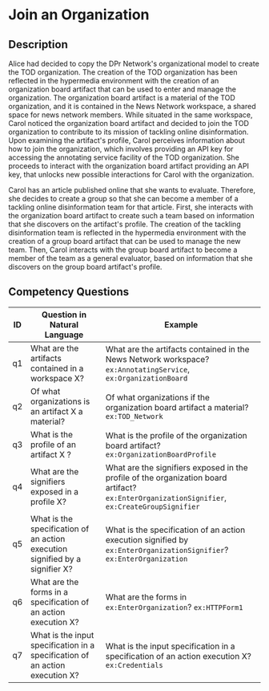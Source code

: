 # Join an Organization

## Description
Alice had decided to copy the DPr Network's organizational model to create the TOD organization. The creation of the TOD organization has been reflected in the hypermedia environment with the creation of an organization board artifact that can be used to enter and manage the organization. The organization board artifact is a material of the TOD organization, and it is contained in the News Network workspace, a shared space for news network members. While situated in the same workspace, Carol noticed the organization board artifact and decided to join the TOD organization to contribute to its mission of tackling online disinformation. Upon examining the artifact's profile, Carol perceives information about how to join the organization, which involves providing an API key for accessing the annotating service facility of the TOD organization. She proceeds to interact with the organization board artifact providing an API key, that unlocks new possible interactions for Carol with the organization.  

Carol has an article published online that she wants to evaluate. Therefore, she decides to create a group so that she can become a member of a tackling online disinformation team for that article. First, she interacts with the organization board artifact to create such a team based on information that she discovers on the artifact's profile. The creation of the tackling disinformation team is reflected in the hypermedia environment with the creation of a group board artifact that can be used to manage the new team. Then, Carol interacts with the group board artifact to become a member of the team as a general evaluator, based on information that she discovers on the group board artifact's profile.  

## Competency Questions

| ID | Question in Natural Language | Example |
|----|------------------------------|---------|
| q1 | What are the artifacts contained in a workspace X?  | What are the artifacts contained in the News Network workspace? `ex:AnnotatingService`, `ex:OrganizationBoard`|
| q2 | Of what organizations is an artifact X a material? | Of what organizations if the organization board artifact a material? `ex:TOD_Network`            |
| q3 | What is the profile of an artifact X ? | What is the profile of the organization board artifact? `ex:OrganizationBoardProfile`            |
| q4 | What are the signifiers exposed in a profile X? | What are the signifiers exposed in the profile of the organization board artifact? `ex:EnterOrganizationSignifier`, `ex:CreateGroupSignifier` |
| q5 | What is the specification of an action execution signified by a signifier X? |  What is the specification of an action execution signified by `ex:EnterOrganizationSignifier`?  `ex:EnterOrganization`              |
| q6 | What are the forms in a specification of an action execution X?  |  What are the forms in `ex:EnterOrganization`? `ex:HTTPForm1`         |
| q7 | What is the input specification in a specification of an action execution X?  | What is the input specification in a specification of an action execution X?  `ex:Credentials`  |


